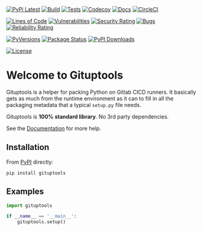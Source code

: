 [![PyPi Latest](https://img.shields.io/pypi/v/gituptools.svg)](https://pypi.org/project/gituptools/)
[![Build](https://gitlab.com/sol-courtney/python-packages/gituptools/badges/main/pipeline.svg)](https://gitlab.com/sol-courtney/python-packages/gituptools)
[![Tests](https://gitlab.com/sol-courtney/python-packages/gituptools/badges/develop/coverage.svg)](https://gitlab.com/sol-courtney/python-packages/gituptools)
[![Codecov](https://codecov.io/gl/sol-courtney:python-packages/gituptools/branch/develop/graph/badge.svg)](https://codecov.io/gl/sol-courtney:python-packages/gituptools)
[![Docs](https://readthedocs.org/projects/gituptools/badge/?version=latest)](https://gituptools.readthedocs.io)
[![CircleCI](https://dl.circleci.com/status-badge/img/circleci/AtZu7a1zFfSHi3o4tjrgvt/Tp7h24z2BnpkTr4MkTYEvh/tree/main.svg?style=svg&circle-token=7523b0cd8ab68680c5642442518ae1bae9368272)](https://dl.circleci.com/status-badge/redirect/circleci/AtZu7a1zFfSHi3o4tjrgvt/Tp7h24z2BnpkTr4MkTYEvh/tree/main)

[![Lines of Code](https://sonarcloud.io/api/project_badges/measure?project=sol-courtney_gituptools&metric=ncloc)](https://sonarcloud.io/summary/new_code?id=sol-courtney_gituptools)
[![Vulnerabilities](https://sonarcloud.io/api/project_badges/measure?project=sol-courtney_gituptools&metric=vulnerabilities)](https://sonarcloud.io/summary/new_code?id=sol-courtney_gituptools)
[![Security Rating](https://sonarcloud.io/api/project_badges/measure?project=sol-courtney_gituptools&metric=security_rating)](https://sonarcloud.io/summary/new_code?id=sol-courtney_gituptools)
[![Bugs](https://sonarcloud.io/api/project_badges/measure?project=sol-courtney_gituptools&metric=bugs)](https://sonarcloud.io/summary/new_code?id=sol-courtney_gituptools)
[![Reliability Rating](https://sonarcloud.io/api/project_badges/measure?project=sol-courtney_gituptools&metric=reliability_rating)](https://sonarcloud.io/summary/new_code?id=sol-courtney_gituptools)

[![PyVersions](https://img.shields.io/pypi/pyversions/gituptools.svg)](https://pypi.org/project/gituptools/)
[![Package Status](https://img.shields.io/pypi/status/gituptools.svg)](https://pypi.org/project/gituptools/)
[![PyPI Downloads](https://img.shields.io/pypi/dm/gituptools.svg?label=PyPI%20downloads)](https://pypi.org/project/gituptools/)

[![License](https://img.shields.io/pypi/l/gituptools.svg)](https://gitlab.com/sol-courtney/python-packages/gituptools/-/blob/main/LICENSE)

# Welcome to Gituptools

Gituptools is a helper for packing Python on Gitlab CICD runners.  It basically gets as much from the runtime environment as it can to fill in all the packaging metadata that a typical `setup.py` file needs.

Gituptools is **100% standard library**.  No 3rd party dependencies.

See the [Documentation](https://gituptools.readthedocs.io) for more help.

## Installation

From [PyPI](https://pypi.org/project/gituptools/) directly:

```
pip install gituptools
```

## Examples

```py
import gituptools

if __name__ == '__main__':
    gituptools.setup()
```
